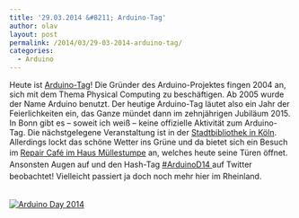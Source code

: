```yaml
---
title: '29.03.2014 &#8211; Arduino-Tag'
author: olav
layout: post
permalink: /2014/03/29-03-2014-arduino-tag/
categories:
  - Arduino
---
```

Heute ist [Arduino-Tag][1]! Die Gründer des Arduino-Projektes fingen 2004 an, sich mit dem Thema Physical Computing zu beschäftigen. Ab 2005 wurde der Name Arduino benutzt. Der heutige Arduino-Tag läutet also ein Jahr der Feierlichkeiten ein, das Ganze mündet dann im zehnjährigen Jubiläum 2015. In Bonn gibt es &#8211; soweit ich weiß &#8211; keine offizielle Aktivität zum Arduino-Tag. Die nächstgelegene Veranstaltung ist in der [Stadtbibliothek in Köln][2]. Allerdings lockt das schöne Wetter ins Grüne und da bietet sich ein Besuch im <a style="line-height: 1.5em;" href="http://www.muellestumpe.de/aktuelles/396-repair-cafe-oeffnet-tueren">Repair Café im Haus Müllestumpe</a><span style="line-height: 1.5em;"> an, welches heute seine Türen öffnet. Ansonsten Augen auf und den Hash-Tag </span><a style="line-height: 1.5em;" title="Hashtag #ArduinoD14 auf Twitter" href="https://twitter.com/search?q=%23ArduinoD14&src=typd&f=realtime">#ArduinoD14 </a><span style="line-height: 1.5em;">auf Twitter beobachtet! Vielleicht passiert ja doch noch mehr hier im Rheinland.</span>

[  
<img alt="Arduino Day 2014" src="http://day.arduino.cc/wp-content/themes/arduinoWide/arduinoday/banners/ARDUINODAY_400x400.png" border="0" />  
][3]

 [1]: http://day.arduino.cc/
 [2]: http://www.stadt-koeln.de/leben-in-koeln/veranstaltungen/daten/12723/
 [3]: http://www.arduinoday.it